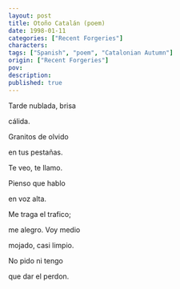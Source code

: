 ```yaml
---
layout: post
title: Otoño Catalán (poem)
date: 1998-01-11
categories: ["Recent Forgeries"]
characters: 
tags: ["Spanish", "poem", "Catalonian Autumn"]
origin: ["Recent Forgeries"]
pov: 
description: 
published: true
---
```


Tarde nublada, brisa

cálida.

Granitos de olvido

en tus pestañas.

Te veo, te llamo.

Pienso que hablo

en voz alta.

Me traga el trafico;

me alegro. Voy medio

mojado, casi limpio.

No pido ni tengo

que dar el perdon.
